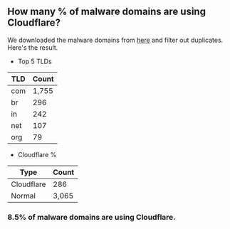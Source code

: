 ## How many % of malware domains are using Cloudflare?


We downloaded the malware domains from [here](https://urlhaus.abuse.ch) and filter out duplicates.
Here's the result.


[//]: # (start replacement)


- Top 5 TLDs

| TLD | Count |
| --- | --- |
| com | 1,755 |
| br | 296 |
| in | 242 |
| net | 107 |
| org | 79 |


- Cloudflare %

| Type | Count |
| --- | --- |
| Cloudflare | 286 |
| Normal | 3,065 |


### 8.5% of malware domains are using Cloudflare.